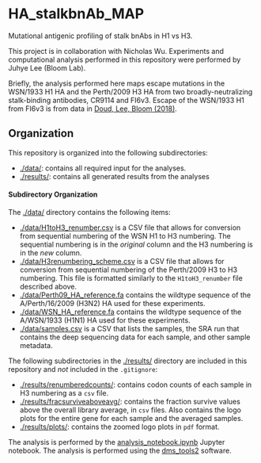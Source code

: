 # HA_stalkbnAb_MAP

Mutational antigenic profiling of stalk bnAbs in H1 vs H3.

This project is in collaboration with Nicholas Wu. 
Experiments and computational analysis performed in this repository were performed by Juhye Lee (Bloom Lab).

Briefly, the analysis performed here maps escape mutations in the WSN/1933 H1 HA and the Perth/2009 H3 HA from two broadly-neutralizing stalk-binding antibodies, CR9114 and FI6v3.
Escape of the WSN/1933 H1 from FI6v3 is from data in [Doud, Lee, Bloom (2018)](https://www.nature.com/articles/s41467-018-03665-3).

## Organization

This repository is organized into the following subdirectories:

  * [./data/](./data/): contains all required input for the analyses.
  * [./results/](./results/): contains all generated results from the analyses

#### Subdirectory Organization

The [./data/](./data/) directory contains the following items:
  * [./data/H1toH3_renumber.csv](./data/H1toH3_renumber.csv) is a CSV file that allows for conversion from sequential numbering of the WSN H1 to H3 numbering. The sequential numbering is in the _original_ column and the H3 numbering is in the _new_ column.
  * [./data/H3renumbering_scheme.csv](./data/H3renumbering_scheme.csv) is a CSV file that allows for conversion from sequential numbering of the Perth/2009 H3 to H3 numbering. This file is formatted similarly to the `H1toH3_renumber` file described above.
  * [./data/Perth09_HA_reference.fa](./data/Perth09_HA_reference.fa) contains the wildtype sequence of the A/Perth/16/2009 (H3N2) HA used for these experiments.
  * [./data/WSN_HA_reference.fa](./data/WSN_HA_reference.fa) contains the wildtype sequence of the A/WSN/1933 (H1N1) HA used for these experiments.
  * [./data/samples.csv](./data/samples.csv) is a CSV that lists the samples, the SRA run that contains the deep sequencing data for each sample, and other sample metadata.

The following subdirectories in the [./results/](./results/) directory are included in this repository and _not_ included in the `.gitignore`:
  * [./results/renumberedcounts/](./results/renumberedcounts/): contains codon counts of each sample in H3 numbering as a `csv` file.
  * [./results/fracsurviveaboveavg/](./results/fracsurviveaboveavg/): contains the fraction survive values above the overall library average, in `csv` files. Also contains the logo plots for the entire gene for each sample and the averaged samples.
  * [./results/plots/](./results/plots/): contains the zoomed logo plots in `pdf` format.

The analysis is performed by the [analysis_notebook.ipynb](analysis_notebook.ipynb) Jupyter notebook.
The analysis is performed using the [dms_tools2](https://jbloomlab.github.io/dms_tools2/) software.

